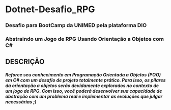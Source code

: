 # Dotnet-Desafio_RPG
### Desafio para BootCamp da UNIMED pela plataforma DIO 
### Abstraindo um Jogo de RPG Usando Orientação a Objetos com C#
## DESCRIÇÃO
##### Reforce seu conhecimento em Programação Orientada a Objetos (POO) em C# com um desafio de projeto totalmente prático. Para isso, os pilares da orientação a objetos serão devidamente explorados no contexto de um jogo de RPG. Com isso, você poderá desenvolver sua capacidade de abstração com um problema real e implementar as evoluções que julgar necessárias ;)
